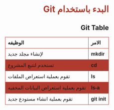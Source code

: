 
<style>
table {
  font-family: arial, sans-serif;
  border-collapse: collapse;
  width: 100%;
}

td, th {
  border: 1px solid #B03A2E;
  text-align: left;
  padding: 8px;
}

tr:nth-child(even) {
  background-color: #B03A2E;
}
</style>
<div  dir="rtl">  <h1  style="color:#B03A2E"  > البدء باستخدام Git </h1>
<h2>Git Table</h2>




| الامر| الوظيفه|
| - | -|
| **mkdir**|  لإنشاء مجلد جديد|
|  **cd**|تستخدم لتتبع المشروع|
|**ls**| تقوم بعملية استعراض الملفات|
| **ls-a**  | تقوم بعملية استعراض البيانات المخفيه|
| **git init**| تقوم بعملية انشاء مستودع جديد|

</div>